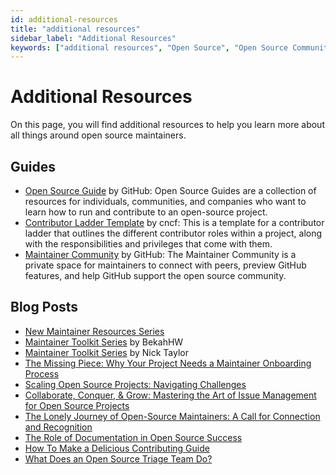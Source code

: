```yaml
---
id: additional-resources
title: "additional resources"
sidebar_label: "Additional Resources"
keywords: ["additional resources", "Open Source", "Open Source Community"]
---
```


# Additional Resources

On this page, you will find additional resources to help you learn more about all things around open source maintainers.

## Guides

- [Open Source Guide](https://opensource.guide/) by GitHub: Open Source Guides are a collection of resources for individuals, communities, and companies who want to learn how to run and contribute to an open-source project.
- [Contributor Ladder Template](https://github.com/cncf/project-template/blob/main/CONTRIBUTOR_LADDER.md) by cncf: This is a template for a contributor ladder that outlines the different contributor roles within a project, along with the responsibilities and privileges that come with them.
- [Maintainer Community](https://maintainers.github.com/auth/signin) by GitHub: The Maintainer Community is a private space for maintainers to connect with peers, preview GitHub features, and help GitHub support the open source community.

## Blog Posts

- [New Maintainer Resources Series](https://dev.to/bekahhw/series/25520)
- [Maintainer Toolkit Series](https://dev.to/bekahhw/series/24725) by BekahHW
- [Maintainer Toolkit Series](https://dev.to/nickytonline/series/24726) by Nick Taylor
- [The Missing Piece: Why Your Project Needs a Maintainer Onboarding Process](https://dev.to/opensauced/the-missing-piece-why-your-project-needs-a-maintainer-onboarding-process-np0)
- [Scaling Open Source Projects: Navigating Challenges](https://dev.to/opensauced/navigating-the-challenges-of-scaling-open-source-projects-11h2)
- [Collaborate, Conquer, & Grow: Mastering the Art of Issue Management for Open Source Projects](https://dev.to/opensauced/collaborate-conquer-grow-mastering-the-art-of-issue-management-for-open-source-projects-49gi)
- [The Lonely Journey of Open-Source Maintainers: A Call for Connection and Recognition](https://dev.to/opensauced/the-lonely-journey-of-open-source-maintainers-a-call-for-connection-and-recognition-2ghe)
- [The Role of Documentation in Open Source Success](https://dev.to/opensauced/the-role-of-documentation-in-open-source-success-2lbn)
- [How To Make a Delicious Contributing Guide](https://dev.to/opensauced/how-to-make-a-delicious-contributing-guide-4bp3)
- [What Does an Open Source Triage Team Do?](https://dev.to/opensauced/what-does-an-open-source-triage-team-do-2egd)


